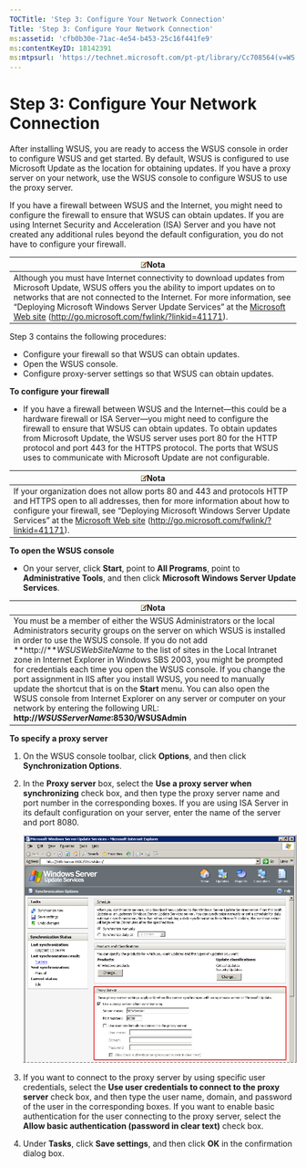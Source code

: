 ```yaml
---
TOCTitle: 'Step 3: Configure Your Network Connection'
Title: 'Step 3: Configure Your Network Connection'
ms:assetid: 'cfb0b30e-71ac-4e54-b453-25c16f441fe9'
ms:contentKeyID: 18142391
ms:mtpsurl: 'https://technet.microsoft.com/pt-pt/library/Cc708564(v=WS.10)'
---
```


Step 3: Configure Your Network Connection
=========================================

After installing WSUS, you are ready to access the WSUS console in order to configure WSUS and get started. By default, WSUS is configured to use Microsoft Update as the location for obtaining updates. If you have a proxy server on your network, use the WSUS console to configure WSUS to use the proxy server.

If you have a firewall between WSUS and the Internet, you might need to configure the firewall to ensure that WSUS can obtain updates. If you are using Internet Security and Acceleration (ISA) Server and you have not created any additional rules beyond the default configuration, you do not have to configure your firewall.

| ![](/security-updates/images/Cc708564.note(WS.10).gif)Nota                                                                                                                                                                                                                                                                                                                                 |
|-------------------------------------------------------------------------------------------------------------------------------------------------------------------------------------------------------------------------------------------------------------------------------------------------------------------------------------------------------------------------------------------------------|
| Although you must have Internet connectivity to download updates from Microsoft Update, WSUS offers you the ability to import updates on to networks that are not connected to the Internet. For more information, see “Deploying Microsoft Windows Server Update Services” at the [Microsoft Web site](http://go.microsoft.com/fwlink/?linkid=41171) (http://go.microsoft.com/fwlink/?linkid=41171). |

Step 3 contains the following procedures:

-   Configure your firewall so that WSUS can obtain updates.
-   Open the WSUS console.
-   Configure proxy-server settings so that WSUS can obtain updates.

**To configure your firewall**
-   If you have a firewall between WSUS and the Internet—this could be a hardware firewall or ISA Server—you might need to configure the firewall to ensure that WSUS can obtain updates. To obtain updates from Microsoft Update, the WSUS server uses port 80 for the HTTP protocol and port 443 for the HTTPS protocol. The ports that WSUS uses to communicate with Microsoft Update are not configurable.

| ![](/security-updates/images/Cc708564.note(WS.10).gif)Nota                                                                                                                                                                                                                                                                                       |
|-------------------------------------------------------------------------------------------------------------------------------------------------------------------------------------------------------------------------------------------------------------------------------------------------------------------------------------------------------------|
| If your organization does not allow ports 80 and 443 and protocols HTTP and HTTPS open to all addresses, then for more information about how to configure your firewall, see “Deploying Microsoft Windows Server Update Services” at the [Microsoft Web site](http://go.microsoft.com/fwlink/?linkid=41171) (http://go.microsoft.com/fwlink/?linkid=41171). |

**To open the WSUS console**
-   On your server, click **Start**, point to **All Programs**, point to **Administrative Tools**, and then click **Microsoft Windows Server Update Services**.

| ![](/security-updates/images/Cc708564.note(WS.10).gif)Nota                                                                                                                                                                                                                                                                                                                                                                                                                                                                                                                                                                                                                                                        |
|------------------------------------------------------------------------------------------------------------------------------------------------------------------------------------------------------------------------------------------------------------------------------------------------------------------------------------------------------------------------------------------------------------------------------------------------------------------------------------------------------------------------------------------------------------------------------------------------------------------------------------------------------------------------------------------------------------------------------|
| You must be a member of either the WSUS Administrators or the local Administrators security groups on the server on which WSUS is installed in order to use the WSUS console. If you do not add **http://***WSUSWebSiteName* to the list of sites in the Local Intranet zone in Internet Explorer in Windows SBS 2003, you might be prompted for credentials each time you open the WSUS console. If you change the port assignment in IIS after you install WSUS, you need to manually update the shortcut that is on the **Start** menu. You can also open the WSUS console from Internet Explorer on any server or computer on your network by entering the following URL: **http://***WSUSServerName***:8530/WSUSAdmin** |

**To specify a proxy server**
1.  On the WSUS console toolbar, click **Options**, and then click **Synchronization Options**.

2.  In the **Proxy server** box, select the **Use a proxy server when synchronizing** check box, and then type the proxy server name and port number in the corresponding boxes. If you are using ISA Server in its default configuration on your server, enter the name of the server and port 8080.

    ![](/security-updates/images/Cc708564.3956839f-3477-4812-a078-4e3d384fa002(WS.10).gif)

3.  If you want to connect to the proxy server by using specific user credentials, select the **Use user credentials to connect to the proxy server** check box, and then type the user name, domain, and password of the user in the corresponding boxes. If you want to enable basic authentication for the user connecting to the proxy server, select the **Allow basic authentication (password in clear text)** check box.

4.  Under **Tasks**, click **Save settings**, and then click **OK** in the confirmation dialog box.
